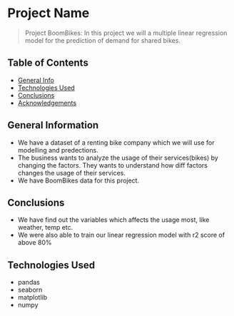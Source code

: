 # Project Name
> Project BoomBikes: In this project we will a multiple linear regression model for the prediction of demand for shared bikes.


## Table of Contents
* [General Info](#general-information)
* [Technologies Used](#technologies-used)
* [Conclusions](#conclusions)
* [Acknowledgements](#acknowledgements)

## General Information
- We have a dataset of a renting bike company which we will use for modelling and predections.
- The business wants to analyze the usage of their services(bikes) by changing the factors. They wants to understand how diff factors changes the usage of their services.
- We have BoomBikes data for this project.


## Conclusions
- We have find out the variables which affects the usage most, like weather, temp etc.
-  We were also able to train our linear regression model with r2 score of above 80%


## Technologies Used
- pandas 
- seaborn
- matplotlib
- numpy
